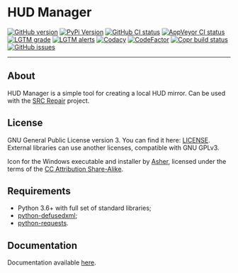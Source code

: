# HUD Manager

[![GitHub version](https://img.shields.io/github/v/release/xvitaly/hudman?sort=semver&color=brightgreen&logo=git&logoColor=white)](https://github.com/xvitaly/hudman/releases)
[![PyPi Version](https://img.shields.io/pypi/v/hudman.svg?logo=pypi&logoColor=white)](https://pypi.org/project/hudman/)
[![GitHub CI status](https://github.com/xvitaly/hudman/workflows/Python%20CI/badge.svg?branch=master)](https://github.com/xvitaly/hudman/actions)
[![AppVeyor CI status](https://ci.appveyor.com/api/projects/status/35yrms4i0thaw9vx?svg=true)](https://ci.appveyor.com/project/xvitaly/hudman)
[![LGTM grade](https://img.shields.io/lgtm/grade/python/g/xvitaly/hudman.svg?logo=lgtm&logoWidth=18)](https://lgtm.com/projects/g/xvitaly/hudman/context:python)
[![LGTM alerts](https://img.shields.io/lgtm/alerts/g/xvitaly/hudman.svg?logo=lgtm&logoWidth=18)](https://lgtm.com/projects/g/xvitaly/hudman/alerts/)
[![Codacy](https://app.codacy.com/project/badge/Grade/7cd1055493b44164b38dd70c02d05870)](https://www.codacy.com/gh/xvitaly/hudman/dashboard)
[![CodeFactor](https://www.codefactor.io/repository/github/xvitaly/hudman/badge/master)](https://www.codefactor.io/repository/github/xvitaly/hudman/overview/master)
[![Copr build status](https://copr.fedorainfracloud.org/coprs/xvitaly/ecrepo/package/python-hudman/status_image/last_build.png)](https://copr.fedorainfracloud.org/coprs/xvitaly/ecrepo/package/python-hudman/)
[![GitHub issues](https://img.shields.io/github/issues/xvitaly/hudman.svg?label=issues)](https://github.com/xvitaly/hudman/issues)

---

## About

HUD Manager is a simple tool for creating a local HUD mirror. Can be used with the [SRC Repair](https://github.com/xvitaly/srcrepair) project.

## License
GNU General Public License version 3. You can find it here: [LICENSE](LICENSE). External libraries can use another licenses, compatible with GNU GPLv3.

Icon for the Windows executable and installer by [Asher](https://www.masteriantart.com/kyo-tux), licensed under the terms of the [CC Attribution Share-Alike](licenses/icon.LICENSE.txt).

## Requirements

  * Python 3.6+ with full set of standard libraries;
  * [python-defusedxml](https://github.com/tiran/defusedxml);
  * [python-requests](https://github.com/psf/requests).

## Documentation

Documentation available [here](docs/README.md).
